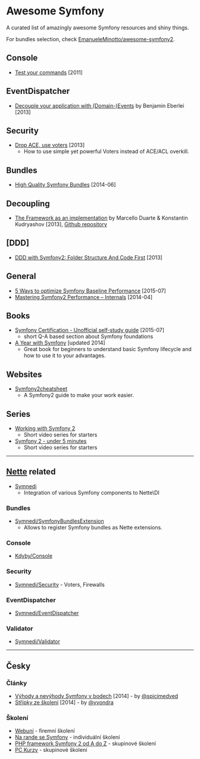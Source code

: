 # Awesome Symfony

A curated list of amazingly awesome Symfony resources and shiny things.

For bundles selection, check [EmanueleMinotto/awesome-symfony2](https://github.com/EmanueleMinotto/awesome-symfony2). 

## Console
* [Test your commands](http://alexandre-salome.fr/blog/Test-your-commands-in-Symfony2) [2011]

## EventDispatcher
* [Decouple your application with (Domain-)Events](https://www.youtube.com/watch?v=K9jub4JPpcc) by Benjamin Eberlei [2013]

## Security

* [Drop ACE, use voters](http://slides.com/marieminasyan/drop-ace-use-role-voters#/) [2013]
    * How to use simple yet powerful Voters instead of ACE/ACL overkill.

## Bundles

* [High Quality Symfony Bundles](http://www.slideshare.net/matthiasnoback/high-quality-symfony-bundles-tutorial-dutch-php-conference-2014) [2014-06]

## Decoupling

* [The Framework as an implementation](https://www.youtube.com/watch?v=0L_9NutiJlc) by Marcello Duarte & Konstantin Kudryashov [2013], [Github repository](https://github.com/MarcelloDuarte/hexagonal-symfony)

## [DDD]

* [DDD with Symfony2: Folder Structure And Code First](http://williamdurand.fr/2013/08/07/ddd-with-symfony2-folder-structure-and-code-first/) [2013]

## General

* [5 Ways to optimize Symfony Baseline Performance](https://tideways.io/profiler/blog/5-ways-to-optimize-symfony-baseline-performance) [2015-07]
* [Mastering Symfony2 Performance – Internals](http://labs.octivi.com/mastering-symfony2-performance-internals/) [2014-04]

## Books

* [Symfony Certification - Unofficial self-study guide](https://leanpub.com/symfony-selfstudy) [2015-07]
   * short Q-A based section about Symfony foundations
* [A Year with Symfony](https://leanpub.com/a-year-with-symfony) [updated 2014]
    * Great book for beginners to understand basic Symfony lifecycle and how to use it to your advantages.

## Websites

* [Symfony2cheatsheet](http://www.symfony2cheatsheet.com)
    * A Symfony2 guide to make your work easier.

## Series

* [Working with Symfony 2](http://code.tutsplus.com/series/working-with-symfony-2--cms-636)
   * Short video series for starters
* [Symfony 2 - under 5 minutes](https://www.youtube.com/playlist?list=PL3Wxyd2R8-gIuToQ1NmhVSLZfjrBMePNu)
   * Short video series for starters 


---

## [Nette](https://github.com/nette/) related

* [Symnedi](https://github.com/Symnedi)
    * Integration of various Symfony components to Nette\DI
  
### Bundles

* [Symnedi/SymfonyBundlesExtension](https://github.com/Symnedi/SymfonyBundlesExtension)
    * Allows to register Symfony bundles as Nette extensions.

### Console

* [Kdyby/Console](https://github.com/Kdyby/Console)

### Security

* [Symnedi/Security](https://github.com/Symnedi/Security) - Voters, Firewalls 

### EventDispatcher

* [Symnedi/EventDispatcher](https://github.com/Symnedi/EventDispatcher)

### Validator

* [Symnedi/Validator](https://github.com/Symnedi/Validator)
 

---

## Česky

### Články

* [Výhody a nevýhody Symfony v bodech](http://devel.cz/otazka/nette-vs-symfony#answer-17973) [2014] - by [@spicimedved](https://twitter.com/spicimedved)
* [Střípky ze školení](http://symfony.vojtechvondra.cz/2014-10-11-stripky-ze-skoleni) [2014] - by [@vvondra](https://twitter.com/vvondra)


### Školení

* [Webuni](https://www.webuni.cz/symfony) - firemní školení
* [Na rande se Symfony](http://www.naucmese.cz/kurz/na-rande-se-symfony) - individuální školení
* [PHP framework Symfony 2 od A do Z](http://www.naucmese.cz/kurz/php-framework-symfony2-od-a-do-z) - skupinové školení
* [PC Kurzy](http://www.pckurzy.cz/programovani-php-framework-symfony/) - skupinové školení
